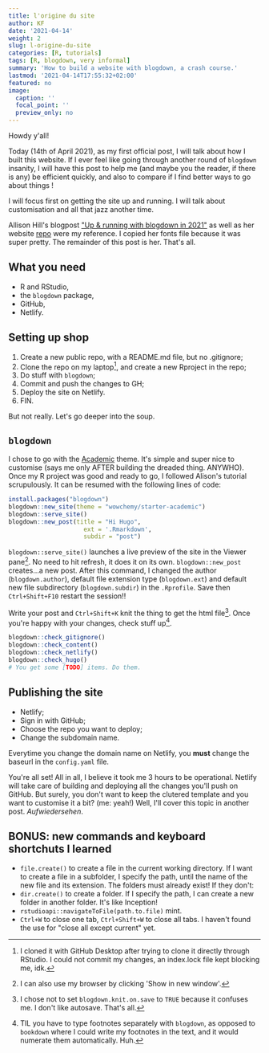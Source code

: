 ```yaml
---
title: l'origine du site
author: KF
date: '2021-04-14'
weight: 2
slug: l-origine-du-site
categories: [R, tutorials]
tags: [R, blogdown, very informal]
summary: 'How to build a website with blogdown, a crash course.'
lastmod: '2021-04-14T17:55:32+02:00'
featured: no
image:
  caption: ''
  focal_point: ''
  preview_only: no
---
```


Howdy y'all!

Today (14th of April 2021), as my first official post, I will talk about how I built this website. If I ever feel like going through another round of `blogdown` insanity, I will have this post to help me (and maybe you the reader, if there is any) be efficient quickly, and also to compare if I find better ways to go about things !

I will focus first on getting the site up and running. I will talk about customisation and all that jazz another time.

Allison Hill's blogpost ["Up & running with blogdown in 2021"](https://alison.rbind.io/post/new-year-new-blogdown/) as well as her website [repo](https://github.com/rbind/apreshill) were my reference. I copied her fonts file because it was super pretty. The remainder of this post is her. That's all.

<!--- I am awfully distracted by kids running upstairs. They're so noisy. Damn. --->

## What you need

* R and RStudio,
* the `blogdown` package,
* GitHub,
* Netlify.

## Setting up shop

1. Create a new public repo, with a README.md file, but no .gitignore;
2. Clone the repo on my laptop[^1], and create a new Rproject in the repo;
3. Do stuff with `blogdown`;
4. Commit and push the changes to GH;
5. Deploy the site on Netlify.
6. FIN.

But not really. Let's go deeper into the soup.

## `blogdown`

I chose to go with the [Academic](https://academic-demo.netlify.app/) theme. It's simple and super nice to customise (says me only AFTER building the dreaded thing. ANYWHO). Once my R project was good and ready to go, I followed Alison's tutorial scrupulously. It can be resumed with the following lines of code:


```r
install.packages("blogdown")
blogdown::new_site(theme = "wowchemy/starter-academic")
blogdown::serve_site() 
blogdown::new_post(title = "Hi Hugo", 
                     ext = '.Rmarkdown', 
                     subdir = "post")
```

`blogdown::serve_site()` launches a live preview of the site in the Viewer pane[^2]. No need to hit refresh, it does it on its own. `blogdown::new_post` creates...a new post. After this command, I changed the author (`blogdown.author`), default file extension type (`blogdown.ext`) and default new file subdirectory (`blogdown.subdir`) in the `.Rprofile`. Save then `Ctrl+Shift+F10` restart the session!! 

Write your post and `Ctrl+Shift+K` knit the thing to get the html file[^3]. Once you're happy with your changes, check stuff up[^4].


```r
blogdown::check_gitignore()
blogdown::check_content()
blogdown::check_netlify()
blogdown::check_hugo()
# You get some [TODO] items. Do them.
```

## Publishing the site

* Netlify;
* Sign in with GitHub;
* Choose the repo you want to deploy;
* Change the subdomain name.

<!--- I'd really like to make an alert note out of this sentence. TO LOOK UP --->
Everytime you change the domain name on Netlify, you **must** change the baseurl in the `config.yaml` file.

You're all set! All in all, I believe it took me 3 hours to be operational. Netlify will take care of building and deploying all the changes you'll push on GitHub. But surely, you don't want to keep the clutered template and you want to customise it a bit? (me: yeah!) Well, I'll cover this topic in another post. *Aufwiedersehen*.

## BONUS: new commands and keyboard shortchuts I learned

* `file.create()` to create a file in the current working directory. If I want to create a file in a subfolder, I specify the path, until the name of the new file and its extension. The folders must already exist! If they don't:
* `dir.create()` to create a folder. If I specify the path, I can create a new folder in another folder. It's like Inception!
* `rstudioapi::navigateToFile(path.to.file)` mint.
* `Ctrl+W` to close one tab, `Ctrl+Shift+W` to close all tabs. I haven't found the use for "close all except current" yet.

[^1]:I cloned it with GitHub Desktop after trying to clone it directly through RStudio. I could not commit my changes, an index.lock file kept blocking me, idk.
[^2]:I can also use my browser by clicking 'Show in new window'.
[^3]:I chose not to set `blogdown.knit.on.save` to `TRUE` because it confuses me. I don't like autosave. That's all.
[^4]:TIL you have to type footnotes separately with `blogdown`, as opposed to `bookdown` where I could write my footnotes in the text, and it would numerate them automatically. Huh.
